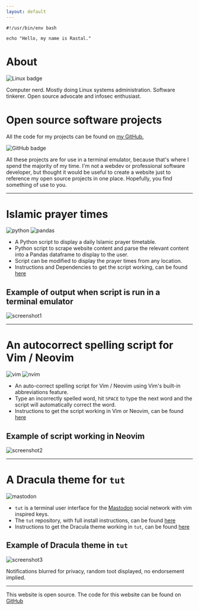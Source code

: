 ```yaml
---
layout: default
---
```


```shell
#!/usr/bin/env bash

echo "Hello, my name is Rastal."
```
# About

![Linux badge](https://img.shields.io/badge/Linux-FCC624?style=for-the-badge&logo=linux&logoColor=black) 

Computer nerd. Mostly doing Linux systems administration. Software tinkerer. Open source advocate and infosec enthusiast.

# Open source software projects

All the code for my projects can be found on [my GitHub.](https://github.com/rastaldev)

![GitHub badge](https://img.shields.io/badge/GitHub-100000?style=for-the-badge&logo=github&logoColor=white)

All these projects are for use in a terminal emulator, because that's where I spend the majority of my time. I'm not a webdev or professional software developer, but thought it would be useful to create a website just to reference my open source projects in one place. Hopefully, you find something of use to you.

---

# Islamic prayer times

![python](https://img.shields.io/badge/Python-FFD43B?style=for-the-badge&logo=python&logoColor=blue) ![pandas](https://img.shields.io/badge/Pandas-2C2D72?style=for-the-badge&logo=pandas&logoColor=white)

- A Python script to display a daily Islamic prayer timetable.
- Python script to scrape website content and parse the relevant content into a Pandas dataframe to display to the user.
- Script can be modified to display the prayer times from any location.
- Instructions and Dependencies to get the script working, can be found [here](https://github.com/RastalDev/prayer_times#necessary-python-libraries-which-must-be-installed-to-run-the-script)

## Example of output when script is run in a terminal emulator

![screenshot1](/rastaldev.github.io/assets/images/screenshot1.png)

---

# An autocorrect spelling script for Vim / Neovim

![vim](https://img.shields.io/badge/VIM-%2311AB00.svg?&style=for-the-badge&logo=vim&logoColor=white) ![nvim](https://img.shields.io/badge/NeoVim-%2357A143.svg?&style=for-the-badge&logo=neovim&logoColor=white)

- An auto-correct spelling script for Vim / Neovim using Vim's built-in abbreviations feature.
- Type an incorrectly spelled word, hit `SPACE` to type the next word and the script will automatically correct the word.
- Instructions to get the script working in Vim or Neovim, can be found [here](https://github.com/RastalDev/vim_autocorrect#to-use-the-script)

## Example of script working in Neovim

![screenshot2](/rastaldev.github.io/assets/images/screenshot.gif)

---

# A Dracula theme for `tut`

![mastodon](https://joinmastodon.org/_next/static/media/wordmark-white-text.01e9f493.svg)

- `tut` is a terminal user interface for the [Mastodon](https://joinmastodon.org/) social network with vim inspired keys.
- The `tut` repository, with full install instructions, can be found [here](https://github.com/RasmusLindroth/tut)
- Instructions to get the Dracula theme working in `tut`, can be found [here](https://draculatheme.com/tut)

## Example of Dracula theme in `tut`

![screenshot3](/rastaldev.github.io/assets/images/screenshot3.png)

Notifications blurred for privacy, random toot displayed, no endorsement implied.

---

This website is open source. The code for this website can be found on [GitHub](https://github.com/RastalDev/rastaldev.github.io)
